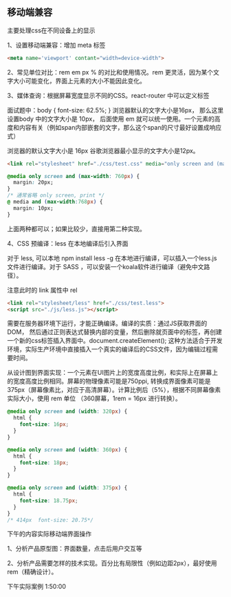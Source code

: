 ## 移动端兼容

主要处理css在不同设备上的显示

1、设置移动端兼容：增加 meta 标签

~~~html
<meta name='viewport' contant="width=device-width">
~~~

2、常见单位对比：rem em px % 的对比和使用情况。rem 更灵活，因为某个文字大小可能变化，界面上元素的大小不能因此变化。

3、媒体查询：根据屏幕宽度显示不同的CSS。react-router 中可以定义标签

面试题中：body { font-size: 62.5%; } 浏览器默认的文字大小是16px， 那么这里设置body 中的文字大小是 10px， 后面使用 em 就可以统一使用。一个元素的高度和内容有关（例如span内部嵌套的文字，那么这个span的尺寸最好设置成响应式）

浏览器的默认文字大小是 16px 谷歌浏览器最小显示的文字大小是12px。

~~~html
<link rel="stylesheet" href="./css/test.css" media="only screen and (max-width: 760px)">
~~~

~~~css
@media only screen and (max-width: 760px) {
  margin: 20px;
}
/* 通常省略 only screen, print */
@ media and (max-width:768px) {
  margin: 10px;
}
~~~

上面两种都可以；如果比较少，直接用第二种实现。

4、CSS 预编译：less 在本地编译后引入界面 

对于 less, 可以本地 npm install less -g 在本地进行编译，可以插入一个less.js 文件进行编译。对于 SASS ，可以安装一个koala软件进行编译（避免中文路径）。

注意此时的 link 属性中 rel

~~~html
<link rel="stylesheet/less" href="./css/test.less">
<script src="./js/less.js"></script>
~~~

需要在服务器环境下运行，才能正确编译。编译的实质：通过JS获取界面的DOM， 然后通过正则表达式替换内部的变量，然后删除就页面中的标签，再创建一个新的css标签插入界面中。document.createElement(); 这种方法适合于开发环境，实际生产环境中直接插入一个真实的编译后的CSS文件，因为编辑过程需要时间。



从设计图到界面实现：一个元素在UI图片上的宽度高度比例，和实际上在屏幕上的宽度高度比例相同。屏幕的物理像素可能是750ppi, 转换成界面像素可能是 375px（屏幕像素比，对应于高清屏幕）。计算比例后（5%），根据不同屏幕像素实际大小，使用 rem 单位 （360屏幕，1rem = 16px 进行转换）。

~~~css
@media only screen and (width: 320px) {
  html {
    font-size: 16px;
  }
}

@media only screen and (width: 360px) {
  html {
    font-size: 18px;
  }
}

@media only screen and (width: 375px) {
  html {
    font-size: 18.75px;
  }
}
/* 414px  font-size: 20.75*/
~~~

下午的内容实际移动端界面操作

1、分析产品原型图：界面数量，点击后用户交互等

2、分析产品需要怎样的技术实现。百分比有局限性（例如边距2px），最好使用rem（精确设计）。



下午实际案例 1:50:00